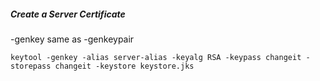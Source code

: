 ##### Create a Server Certificate

-genkey same as -genkeypair 
    
    keytool -genkey -alias server-alias -keyalg RSA -keypass changeit -storepass changeit -keystore keystore.jks
